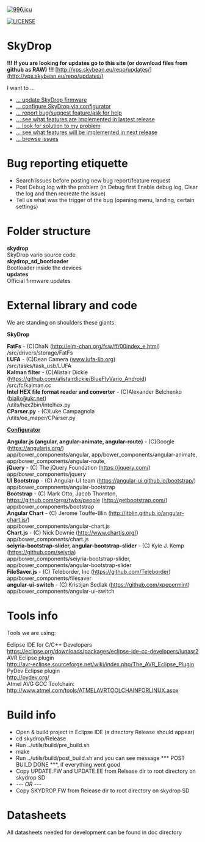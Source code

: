<a href="https://996.icu"><img src="https://img.shields.io/badge/link-996.icu-red.svg" alt="996.icu" /></a>


[![LICENSE](https://img.shields.io/badge/license-Anti%20996-blue.svg)](https://github.com/996icu/996.ICU/blob/master/LICENSE)


SkyDrop
=====

<b> !!! If you are looking for updates go to this site (or download files from github as RAW) !!!</b>
[http://vps.skybean.eu/repo/updates/](http://vps.skybean.eu/repo/updates/)

I want to ...
* [... update SkyDrop firmware](http://skybean.eu/support)
* [... configure SkyDrop via configurator](http://vps.skybean.eu/configurator/)
* [... report bug/suggest feature/ask for help](https://github.com/fhorinek/SkyDrop/issues/new)
* [... see what features are implemented in lastest release](https://github.com/fhorinek/SkyDrop/blob/master/updates/changelog.txt)
* [... look for solution to my problem](https://github.com/fhorinek/SkyDrop/issues?utf8=%E2%9C%93&q=is%3Aissue+label%3Aquestion)
* [... see what features will be implemented in next release](https://github.com/fhorinek/SkyDrop/milestones)
* [... browse issues](https://github.com/fhorinek/SkyDrop/issues)

Bug reporting etiquette
=====
* Search issues before posting new bug report/feature request
* Post Debug.log with the problem (in Debug first Enable debug.log, Clear the log and then recreate the issue)
* Tell us what was the trigger of the bug (opening menu, landing, certain settings)

Folder structure
=====

<b>skydrop</b><br>
SkyDrop vario source code<br>
<b>skydrop_sd_bootloader</b><br>
Bootloader inside the devices<br>
<b>updates</b><br>
Official firmware updates<br>


External library and code
=====

We are standing on shoulders these giants:

<b>SkyDrop</b>

<b>FatFs</b> - (C)ChaN (http://elm-chan.org/fsw/ff/00index_e.html)<br>
/src/drivers/storage/FatFs<br>
<b>LUFA</b> - (C)Dean Camera (www.lufa-lib.org)<br>
/src/tasks/task_usb/LUFA<br>
<b>Kalman filter</b> - (C)Alistair Dickie (https://github.com/alistairdickie/BlueFlyVario_Android)<br>
/src/fc/kalman.cc<br>
<b>Intel HEX file format reader and converter</b> - (C)Alexander Belchenko (bialix@ukr.net)<br>
/utils/hex2bin/intelhex.py<br>
<b>CParser.py</b> - (C)Luke Campagnola<br>
/utils/ee_maper/CParser.py<br>

<b>[Configurator](http://vps.skybean.eu:8080/configurator/)</b>

<b>Angular.js (angular, angular-animate, angular-route)</b> - (C)Google (https://angularjs.org/)<br>
app/bower_components/angular, app/bower_components/angular-animate, app/bower_components/angular-route, <br>
<b>jQuery</b> - (C) The jQuery Foundation (https://jquery.com/)<br>
app/bower_components/jquery<br>
<b>UI Bootstrap</b> - (C) Angular-UI team (https://angular-ui.github.io/bootstrap/)<br>
app/bower_components/angular-bootstrap<br>
<b>Bootstrap</b> - (C) Mark Otto, Jacob Thornton, https://github.com/orgs/twbs/people (http://getbootstrap.com/)<br>
app/bower_components/bootstrap<br>
<b>Angular Chart</b> - (C) Jerome Touffe-Blin (http://jtblin.github.io/angular-chart.js/)<br>
app/bower_components/angular-chart.js<br>
<b>Chart.js</b> - (C) Nick Downie (http://www.chartjs.org/)<br>
app/bower_components/chart.js<br>
<b>seiyria-bootstrap-slider, angular-bootstrap-slider</b> - (C) Kyle J. Kemp (https://github.com/seiyria)<br>
app/bower_components/seiyria-bootstrap-slider, app/bower_components/angular-bootstrap-slider<br>
<b>FileSaver.js</b> - (C) Teleborder, Inc (https://github.com/Teleborder)<br>
app/bower_components/filesaver<br>
<b>angular-ui-switch</b> - (C) Kristijan Sedlak (https://github.com/xpepermint)<br>
app/bower_components/angular-ui-switch<br>



Tools info
=====

Tools we are using:

Eclipse IDE for C/C++ Developers<br>
https://eclipse.org/downloads/packages/eclipse-ide-cc-developers/lunasr2<br>
AVR Eclipse plugin<br>
http://avr-eclipse.sourceforge.net/wiki/index.php/The_AVR_Eclipse_Plugin<br>
PyDev Eclipse plugin<br>
http://pydev.org/<br>
Atmel AVG GCC Toolchain:<br>
http://www.atmel.com/tools/ATMELAVRTOOLCHAINFORLINUX.aspx<br>

Build info
=====

<ul>
<li>Open & build project in Eclipse IDE (a directory Release should appear)</li>
<li>cd skydrop/Release</li>
<li>Run ../utils/build/pre_build.sh</li>
<li>make</li>
<li>Run ../utils/build/post_build.sh and you can see message  *** POST BUILD DONE ***, if everything went good</li>
<li>Copy UPDATE.FW and UPDATE.EE from Release dir to root directory on skydrop SD</li>
<li><i> --- OR ---</i></li>
<li>Copy SKYDROP.FW from Release dir to root directory on skydrop SD</li>
</ul>


Datasheets
=====

All datasheets needed for development can be found in doc directory



